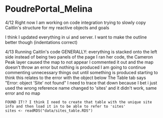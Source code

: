 # PoudrePortal_Melina

4/12 Right now I am working on code integration
  trying to slowly copy Caitlin's structure for my reactive objects and goals
  
  I think I updated everything in ui and server. I want to make the outline
  better though (indentations correct)
  
4/13 Running Caitlin's code
  GENERALLY: everything is stacked onto the left side instead of being two panels of the page
  I ran her code, the Cameron Peak layer caused the map to not appear
  I commented it out and the map doesn't throw an error but nothing is produced
    I am going to continue commenting unnecessary things out until something is produced
    starting to think this relates to the error with the object below
  The Table tab says "Error: object 'Site' not found"
    I need to trace that down because I bet i just used the wrong reference name
    changed to 'sites' and it didn't work, same error and no map
    
    FOUND IT!? I think I need to create that table with the unique site info and then load it in to be able to refer to 'sites'
    sites <- readRDS("data/sites_table.RDS")